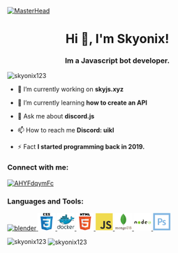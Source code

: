 [![MasterHead](https://cdn.discordapp.com/attachments/1116769872685314058/1118214870559637514/standard_6.gif)](https://discord.gg/gXVhnnQH6a)
<h1 align="center">Hi 👋, I'm Skyonix!</h1>
<h3 align="center">Im a Javascript bot developer.</h3>

<p align="left"> <img src="https://komarev.com/ghpvc/?username=skyonix123&label=Profile%20views&color=0e75b6&style=flat" alt="skyonix123" /> </p>

- 🔭 I’m currently working on **skyjs.xyz**

- 🌱 I’m currently learning **how to create an API**

- 💬 Ask me about **discord.js**

- 📫 How to reach me **Discord: uikl**

- ⚡ Fact **I started programming back in 2019.**

<h3 align="left">Connect with me:</h3>
<p align="left">
<a href="https://discord.gg/toeasy" target="blank"><img align="center" src="https://raw.githubusercontent.com/rahuldkjain/github-profile-readme-generator/master/src/images/icons/Social/discord.svg" alt="AHYFdqymFc" height="30" width="40" /></a>
</p>

<h3 align="left">Languages and Tools:</h3>
<p align="left"> <a href="https://www.blender.org/" target="_blank" rel="noreferrer"> <img src="https://download.blender.org/branding/community/blender_community_badge_white.svg" alt="blender" width="40" height="40"/> </a> <a href="https://www.w3schools.com/css/" target="_blank" rel="noreferrer"> <img src="https://raw.githubusercontent.com/devicons/devicon/master/icons/css3/css3-original-wordmark.svg" alt="css3" width="40" height="40"/> </a> <a href="https://www.docker.com/" target="_blank" rel="noreferrer"> <img src="https://raw.githubusercontent.com/devicons/devicon/master/icons/docker/docker-original-wordmark.svg" alt="docker" width="40" height="40"/> </a> <a href="https://www.w3.org/html/" target="_blank" rel="noreferrer"> <img src="https://raw.githubusercontent.com/devicons/devicon/master/icons/html5/html5-original-wordmark.svg" alt="html5" width="40" height="40"/> </a> <a href="https://developer.mozilla.org/en-US/docs/Web/JavaScript" target="_blank" rel="noreferrer"> <img src="https://raw.githubusercontent.com/devicons/devicon/master/icons/javascript/javascript-original.svg" alt="javascript" width="40" height="40"/> </a> <a href="https://www.mongodb.com/" target="_blank" rel="noreferrer"> <img src="https://raw.githubusercontent.com/devicons/devicon/master/icons/mongodb/mongodb-original-wordmark.svg" alt="mongodb" width="40" height="40"/> </a> <a href="https://nodejs.org" target="_blank" rel="noreferrer"> <img src="https://raw.githubusercontent.com/devicons/devicon/master/icons/nodejs/nodejs-original-wordmark.svg" alt="nodejs" width="40" height="40"/> </a> <a href="https://www.photoshop.com/en" target="_blank" rel="noreferrer"> <img src="https://raw.githubusercontent.com/devicons/devicon/master/icons/photoshop/photoshop-line.svg" alt="photoshop" width="40" height="40"/> </a> </p>

<p><img align="left" src="https://github-readme-stats.vercel.app/api/top-langs?username=skyonix123&show_icons=true&locale=en&layout=compact" alt="skyonix123" /></p>

<p>&nbsp;<img align="center" src="https://github-readme-stats.vercel.app/api?username=skyonix123&show_icons=true&locale=en" alt="skyonix123" /></p>
